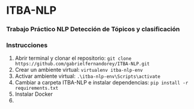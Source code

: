 # ITBA-NLP

### Trabajo Práctico NLP Detección de Tópicos y clasificación

### Instrucciones
  1. Abrir terminal y clonar el repositorio: ```git clone https://github.com/gabrielfernandorey/ITBA-NLP.git```
  2. Crear un ambiente virtual: ```virtualenv itba-nlp-env```
  3. Activar ambiente virtual: ```.\itba-nlp-env\Scripts\activate```
  4. Cambiar a carpeta ITBA-NLP e instalar dependencias: ```pip install -r requirements.txt```
  5. Instalar Docker
  6. 

